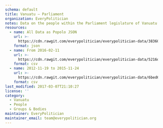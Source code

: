 ```yaml
---
schema: default
title: Vanuatu — Parliament
organization: EveryPolitician
notes: Data on the people within the Parliament legislature of Vanuatu.
resources:
  - name: All Data as Popolo JSON
    url: >-
      https://cdn.rawgit.com/everypolitician/everypolitician-data/38360b5ab37d5379aef1861ea0e0ecf7b95b5b5a/data/Vanuatu/Parliament/ep-popolo-v1.0.json
    format: json
  - name: From 2016-02-11
    url: >-
      https://cdn.rawgit.com/everypolitician/everypolitician-data/5216de20274010eee4132fe7d183a7de4ab0810d/data/Vanuatu/Parliament/term-11.csv
    format: csv
  - name: 2012-11-19 to 2015-11-24
    url: >-
      https://cdn.rawgit.com/everypolitician/everypolitician-data/6bed61296869c11c2e4945a0fcbf757405a937b5/data/Vanuatu/Parliament/term-10.csv
    format: csv
last_modified: 2017-03-07T21:10:27
license: ''
category:
  - Vanuatu
  - People
  - Groups & Bodies
maintainer: EveryPolitician
maintainer_email: team@everypolitician.org
---
```

